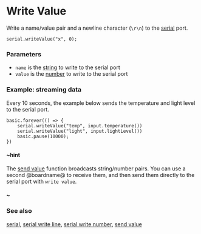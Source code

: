 # Write Value

Write a name/value pair and a newline character (`\r\n`) to the [serial](/device/serial) port.

```sig
serial.writeValue("x", 0);
```

### Parameters

* `name` is the [string](/types/string) to write to the serial port
* `value` is the [number](/types/number) to write to the serial port




### Example: streaming data

Every 10 seconds, the example below sends the temperature and light level
to the serial port.

```blocks
basic.forever(() => {
    serial.writeValue("temp", input.temperature())
    serial.writeValue("light", input.lightLevel())
    basic.pause(10000);
})
```

#### ~hint

The [send value](/reference/radio/send-value) function broadcasts
string/number pairs.  You can use a second @boardname@ to receive them,
and then send them directly to the serial port with ``write value``.

#### ~

### See also

[serial](/device/serial),
[serial write line](/reference/serial/write-line),
[serial write number](/reference/serial/write-number),
[send value](/reference/radio/send-value)
